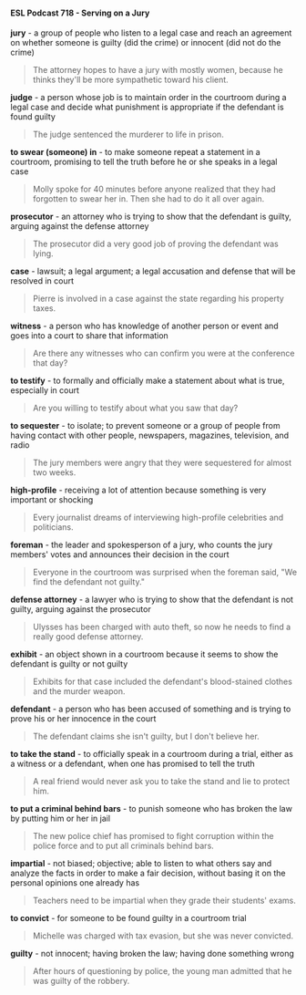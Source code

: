 #### ESL Podcast 718 - Serving on a Jury

**jury** - a group of people who listen to a legal case and reach an agreement on
whether someone is guilty (did the crime) or innocent (did not do the crime)

> The attorney hopes to have a jury with mostly women, because he thinks they'll
be more sympathetic toward his client.

**judge** - a person whose job is to maintain order in the courtroom during a legal
case and decide what punishment is appropriate if the defendant is found guilty

> The judge sentenced the murderer to life in prison.

**to swear (someone) in** - to make someone repeat a statement in a courtroom,
promising to tell the truth before he or she speaks in a legal case

> Molly spoke for 40 minutes before anyone realized that they had forgotten to
swear her in. Then she had to do it all over again.

**prosecutor** - an attorney who is trying to show that the defendant is guilty,
arguing against the defense attorney

> The prosecutor did a very good job of proving the defendant was lying.

**case** - lawsuit; a legal argument; a legal accusation and defense that will be
resolved in court

> Pierre is involved in a case against the state regarding his property taxes.

**witness** - a person who has knowledge of another person or event and goes
into a court to share that information

> Are there any witnesses who can confirm you were at the conference that day?

**to testify** - to formally and officially make a statement about what is true,
especially in court

> Are you willing to testify about what you saw that day?

**to sequester** - to isolate; to prevent someone or a group of people from having
contact with other people, newspapers, magazines, television, and radio

> The jury members were angry that they were sequestered for almost two
weeks.

**high-profile** - receiving a lot of attention because something is very important or
shocking

> Every journalist dreams of interviewing high-profile celebrities and politicians.

**foreman** - the leader and spokesperson of a jury, who counts the jury members'
votes and announces their decision in the court

> Everyone in the courtroom was surprised when the foreman said, "We find the
defendant not guilty."

**defense attorney** - a lawyer who is trying to show that the defendant is not
guilty, arguing against the prosecutor

> Ulysses has been charged with auto theft, so now he needs to find a really
good defense attorney.

**exhibit** - an object shown in a courtroom because it seems to show the
defendant is guilty or not guilty

> Exhibits for that case included the defendant's blood-stained clothes and the
murder weapon.

**defendant** - a person who has been accused of something and is trying to prove
his or her innocence in the court

> The defendant claims she isn't guilty, but I don't believe her.

**to take the stand** - to officially speak in a courtroom during a trial, either as a
witness or a defendant, when one has promised to tell the truth

> A real friend would never ask you to take the stand and lie to protect him.

**to put a criminal behind bars** - to punish someone who has broken the law by
putting him or her in jail

> The new police chief has promised to fight corruption within the police force and
to put all criminals behind bars.

**impartial** - not biased; objective; able to listen to what others say and analyze
the facts in order to make a fair decision, without basing it on the personal
opinions one already has

> Teachers need to be impartial when they grade their students' exams.

**to convict** - for someone to be found guilty in a courtroom trial

> Michelle was charged with tax evasion, but she was never convicted.

**guilty** - not innocent; having broken the law; having done something wrong

> After hours of questioning by police, the young man admitted that he was guilty
of the robbery.


